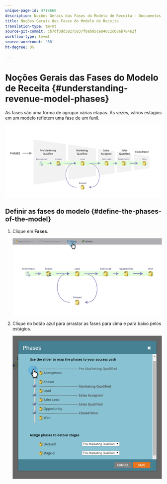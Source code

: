 ```yaml
---
unique-page-id: 4718660
description: Noções Gerais das Fases do Modelo de Receita - Documentos do Marketing - Documentação do Produto
title: Noções Gerais das Fases do Modelo de Receita
translation-type: tm+mt
source-git-commit: cb7df3dd38275837f8ab05ce846c2c68ab78462f
workflow-type: tm+mt
source-wordcount: '60'
ht-degree: 0%

---
```



# Noções Gerais das Fases do Modelo de Receita {#understanding-revenue-model-phases}

As fases são uma forma de agrupar várias etapas. Às vezes, vários estágios em um modelo refletem uma fase de um funil.

![—](assets/image2015-6-12-16-3a56-3a40.png)

## Definir as fases do modelo {#define-the-phases-of-the-model}

1. Clique em **Fases**.

   ![](assets/image2015-6-12-16-3a2-3a28.png)

1. Clique no botão azul para arrastar as fases para cima e para baixo pelos estágios.

   ![](assets/image2015-6-12-16-3a5-3a31.png)
